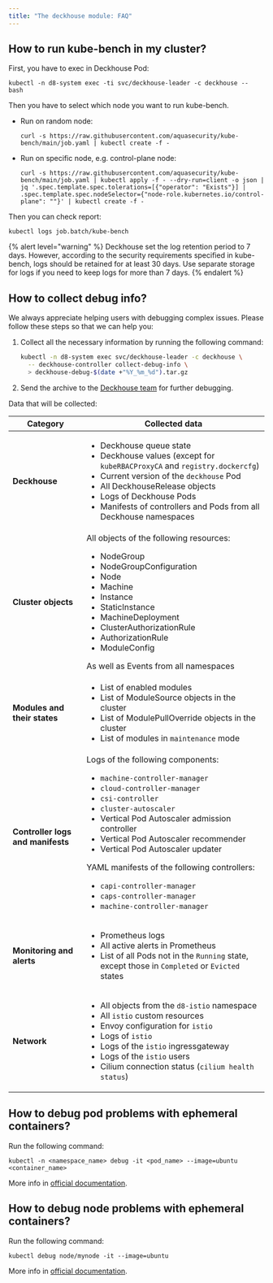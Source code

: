 ```yaml
---
title: "The deckhouse module: FAQ"
---
```


## How to run kube-bench in my cluster?

First, you have to exec in Deckhouse Pod:

```shell
kubectl -n d8-system exec -ti svc/deckhouse-leader -c deckhouse -- bash
```

Then you have to select which node you want to run kube-bench.

* Run on random node:

  ```shell
  curl -s https://raw.githubusercontent.com/aquasecurity/kube-bench/main/job.yaml | kubectl create -f -
  ```

* Run on specific node, e.g. control-plane node:

  ```shell
  curl -s https://raw.githubusercontent.com/aquasecurity/kube-bench/main/job.yaml | kubectl apply -f - --dry-run=client -o json | jq '.spec.template.spec.tolerations=[{"operator": "Exists"}] | .spec.template.spec.nodeSelector={"node-role.kubernetes.io/control-plane": ""}' | kubectl create -f -
  ```

Then you can check report:

```shell
kubectl logs job.batch/kube-bench
```

{% alert level="warning" %}
Deckhouse set the log retention period to 7 days. However, according to the security requirements specified in kube-bench, logs should be retained for at least 30 days. Use separate storage for logs if you need to keep logs for more than 7 days.
{% endalert %}

## How to collect debug info?

We always appreciate helping users with debugging complex issues. Please follow these steps so that we can help you:

1. Collect all the necessary information by running the following command:

   ```sh
   kubectl -n d8-system exec svc/deckhouse-leader -c deckhouse \
     -- deckhouse-controller collect-debug-info \
     > deckhouse-debug-$(date +"%Y_%m_%d").tar.gz
   ```

2. Send the archive to the [Deckhouse team](https://github.com/deckhouse/deckhouse/issues/new/choose) for further debugging.

Data that will be collected:

<table>
  <thead>
    <tr>
      <th>Category</th>
      <th>Collected data</th>
    </tr>
  </thead>
  <tbody>
    <tr>
      <td><strong>Deckhouse</strong></td>
      <td>
        <ul>
          <li>Deckhouse queue state</li>
          <li>Deckhouse values (except for <code>kubeRBACProxyCA</code> and <code>registry.dockercfg</code>)</li>
          <li>Current version of the <code>deckhouse</code> Pod</li>
          <li>All DeckhouseRelease objects</li>
          <li>Logs of Deckhouse Pods</li>
          <li>Manifests of controllers and Pods from all Deckhouse namespaces</li>
        </ul>
      </td>
    </tr>
    <tr>
      <td><strong>Cluster objects</strong></td>
      <td>
        All objects of the following resources:
        <ul>
          <li>NodeGroup</li>
          <li>NodeGroupConfiguration</li>
          <li>Node</li>
          <li>Machine</li>
          <li>Instance</li>
          <li>StaticInstance</li>
          <li>MachineDeployment</li>
          <li>ClusterAuthorizationRule</li>
          <li>AuthorizationRule</li>
          <li>ModuleConfig</li>
        </ul>
        As well as Events from all namespaces
      </td>
    </tr>
    <tr>
      <td><strong>Modules and their states</strong></td>
      <td>
        <ul>
          <li>List of enabled modules</li>
          <li>List of ModuleSource objects in the cluster</li>
          <li>List of ModulePullOverride objects in the cluster</li>
          <li>List of modules in <code>maintenance</code> mode</li>
        </ul>
      </td>
    </tr>
    <tr>
      <td><strong>Controller logs and manifests</strong></td>
      <td>
        Logs of the following components:
        <ul>
          <li><code>machine-controller-manager</code></li>
          <li><code>cloud-controller-manager</code></li>
          <li><code>csi-controller</code></li>
          <li><code>cluster-autoscaler</code></li>
          <li>Vertical Pod Autoscaler admission controller</li>
          <li>Vertical Pod Autoscaler recommender</li>
          <li>Vertical Pod Autoscaler updater</li>
        </ul>
        YAML manifests of the following controllers:
        <ul>
          <li><code>capi-controller-manager</code></li>
          <li><code>caps-controller-manager</code></li>
          <li><code>machine-controller-manager</code></li>
        </ul>
      </td>
    </tr>
    <tr>
      <td><strong>Monitoring and alerts</strong></td>
      <td>
        <ul>
          <li>Prometheus logs</li>
          <li>All active alerts in Prometheus</li>
          <li>List of all Pods not in the <code>Running</code> state, except those in <code>Completed</code> or <code>Evicted</code> states</li>
        </ul>
      </td>
    </tr>
    <tr>
      <td><strong>Network</strong></td>
      <td>
        <ul>
          <li>All objects from the <code>d8-istio</code> namespace</li>
          <li>All <code>istio</code> custom resources</li>
          <li>Envoy configuration for <code>istio</code></li>
          <li>Logs of <code>istio</code></li>
          <li>Logs of the <code>istio</code> ingressgateway</li>
          <li>Logs of the <code>istio</code> users</li>
          <li>Cilium connection status (<code>cilium health status</code>)</li>
        </ul>
      </td>
    </tr>
  </tbody>
</table>

## How to debug pod problems with ephemeral containers?

Run the following command:

```shell
kubectl -n <namespace_name> debug -it <pod_name> --image=ubuntu <container_name>
```

More info in [official documentation](https://kubernetes.io/docs/tasks/debug/debug-application/debug-running-pod/#ephemeral-container).

## How to debug node problems with ephemeral containers?

Run the following command:

```shell
kubectl debug node/mynode -it --image=ubuntu
```

More info in [official documentation](https://kubernetes.io/docs/tasks/debug/debug-application/debug-running-pod/#node-shell-session).
